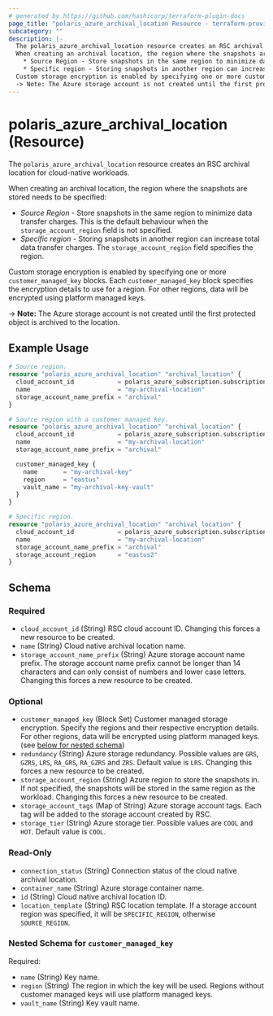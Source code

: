 ```yaml
---
# generated by https://github.com/hashicorp/terraform-plugin-docs
page_title: "polaris_azure_archival_location Resource - terraform-provider-polaris"
subcategory: ""
description: |-
  The polaris_azure_archival_location resource creates an RSC archival location for cloud-native workloads.
  When creating an archival location, the region where the snapshots are stored needs to be specified:
    * Source Region - Store snapshots in the same region to minimize data transfer charges. This is the     default behaviour when the storage_account_region field is not specified.
    * Specific region - Storing snapshots in another region can increase total data transfer charges.     The storage_account_region field specifies the region.
  Custom storage encryption is enabled by specifying one or more customer_managed_key blocks. Each customer_managed_key block specifies the encryption details to use for a region. For other regions, data will be encrypted using platform managed keys.
  -> Note: The Azure storage account is not created until the first protected object is archived to the   location.
---
```


# polaris_azure_archival_location (Resource)

The `polaris_azure_archival_location` resource creates an RSC archival location for cloud-native workloads.

When creating an archival location, the region where the snapshots are stored needs to be specified:
  * *Source Region* - Store snapshots in the same region to minimize data transfer charges. This is the     default behaviour when the `storage_account_region` field is not specified.
  * *Specific region* - Storing snapshots in another region can increase total data transfer charges.     The `storage_account_region` field specifies the region.

Custom storage encryption is enabled by specifying one or more `customer_managed_key` blocks. Each `customer_managed_key` block specifies the encryption details to use for a region. For other regions, data will be encrypted using platform managed keys. 

-> **Note:** The Azure storage account is not created until the first protected object is archived to the   location.

## Example Usage

```terraform
# Source region.
resource "polaris_azure_archival_location" "archival_location" {
  cloud_account_id            = polaris_azure_subscription.subscription.id
  name                        = "my-archival-location"
  storage_account_name_prefix = "archival"
}

# Source region with a customer managed key.
resource "polaris_azure_archival_location" "archival_location" {
  cloud_account_id            = polaris_azure_subscription.subscription.id
  name                        = "my-archival-location"
  storage_account_name_prefix = "archival"

  customer_managed_key {
    name       = "my-archival-key"
    region     = "eastus"
    vault_name = "my-archival-key-vault"
  }
}

# Specific region.
resource "polaris_azure_archival_location" "archival_location" {
  cloud_account_id            = polaris_azure_subscription.subscription.id
  name                        = "my-archival-location"
  storage_account_name_prefix = "archival"
  storage_account_region      = "eastus2"
}
```

<!-- schema generated by tfplugindocs -->
## Schema

### Required

- `cloud_account_id` (String) RSC cloud account ID. Changing this forces a new resource to be created.
- `name` (String) Cloud native archival location name.
- `storage_account_name_prefix` (String) Azure storage account name prefix. The storage account name prefix cannot be longer than 14 characters and can only consist of numbers and lower case letters. Changing this forces a new resource to be created.

### Optional

- `customer_managed_key` (Block Set) Customer managed storage encryption. Specify the regions and their respective encryption details. For other regions, data will be encrypted using platform managed keys. (see [below for nested schema](#nestedblock--customer_managed_key))
- `redundancy` (String) Azure storage redundancy. Possible values are `GRS`, `GZRS`, `LRS`, `RA_GRS`, `RA_GZRS` and `ZRS`. Default value is `LRS`. Changing this forces a new resource to be created.
- `storage_account_region` (String) Azure region to store the snapshots in. If not specified, the snapshots will be stored in the same region as the workload. Changing this forces a new resource to be created.
- `storage_account_tags` (Map of String) Azure storage account tags. Each tag will be added to the storage account created by RSC.
- `storage_tier` (String) Azure storage tier. Possible values are `COOL` and `HOT`. Default value is `COOL`.

### Read-Only

- `connection_status` (String) Connection status of the cloud native archival location.
- `container_name` (String) Azure storage container name.
- `id` (String) Cloud native archival location ID.
- `location_template` (String) RSC location template. If a storage account region was specified, it will be `SPECIFIC_REGION`, otherwise `SOURCE_REGION`.

<a id="nestedblock--customer_managed_key"></a>
### Nested Schema for `customer_managed_key`

Required:

- `name` (String) Key name.
- `region` (String) The region in which the key will be used. Regions without customer managed keys will use platform managed keys.
- `vault_name` (String) Key vault name.
